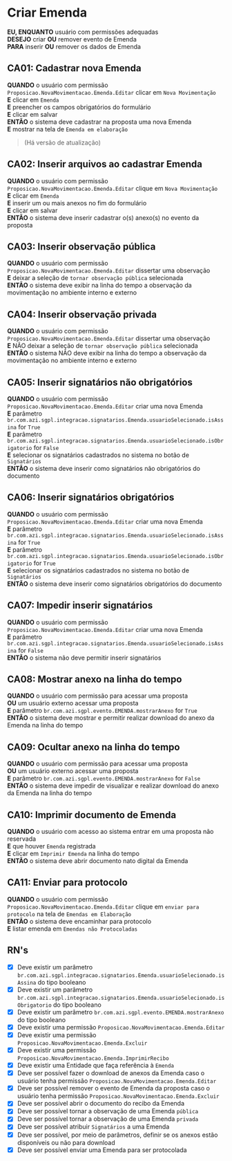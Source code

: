# Criar Emenda

**EU, ENQUANTO** usuário com permissões adequadas\
**DESEJO** criar **OU** remover evento de Emenda\
**PARA** inserir **OU** remover os dados de Emenda

## CA01: Cadastrar nova Emenda
**QUANDO** o usuário com permissão `Proposicao.NovaMovimentacao.Emenda.Editar` clicar em
`Nova Movimentação`\
**E** clicar em `Emenda`\
**E** preencher os campos obrigatórios do formulário\
**E** clicar em salvar\
**ENTÃO** o sistema deve cadastrar na proposta uma nova Emenda\
**E** mostrar na tela de `Emenda em elaboração`
> (Há versão de atualização)

## CA02: Inserir arquivos ao cadastrar Emenda
**QUANDO** o usuário com permissão `Proposicao.NovaMovimentacao.Emenda.Editar` clique em `Nova Movimentação`\
**E** clicar em `Emenda`\
**E** inserir um ou mais anexos no fim do formulário\
**E** clicar em salvar\
**ENTÃO** o sistema deve inserir cadastrar o(s) anexo(s) no evento da proposta

## CA03: Inserir observação pública
**QUANDO** o usuário com permissão `Proposicao.NovaMovimentacao.Emenda.Editar` dissertar uma observação\
**E** deixar a seleção de `tornar observação pública` selecionada\
**ENTÃO** o sistema deve exibir na linha do tempo a observação da movimentação no ambiente interno e externo

## CA04: Inserir observação privada
**QUANDO** o usuário com permissão `Proposicao.NovaMovimentacao.Emenda.Editar` dissertar uma observação\
**E** NÃO deixar a seleção de `tornar observação pública` selecionada\
**ENTÃO** o sistema NÃO deve exibir na linha do tempo a observação da movimentação no ambiente interno e externo

## CA05: Inserir signatários não obrigatórios
**QUANDO** o usuário com permissão `Proposicao.NovaMovimentacao.Emenda.Editar` criar uma nova Emenda\
**E** parâmetro `br.com.azi.sgpl.integracao.signatarios.Emenda.usuarioSelecionado.isAssina` for `True`\
**E** parâmetro `br.com.azi.sgpl.integracao.signatarios.Emenda.usuarioSelecionado.isObrigatorio` for `False`\
**E** selecionar os signatários cadastrados no sistema no botão de `Signatários`\
**ENTÃO** o sistema deve inserir como signatários não obrigatórios do documento

## CA06: Inserir signatários obrigatórios
**QUANDO** o usuário com permissão `Proposicao.NovaMovimentacao.Emenda.Editar` criar uma nova Emenda\
**E** parâmetro `br.com.azi.sgpl.integracao.signatarios.Emenda.usuarioSelecionado.isAssina` for `True`\
**E** parâmetro `br.com.azi.sgpl.integracao.signatarios.Emenda.usuarioSelecionado.isObrigatorio` for `True`\
**E** selecionar os signatários cadastrados no sistema no botão de `Signatários`\
**ENTÃO** o sistema deve inserir como signatários obrigatórios do documento

## CA07: Impedir inserir signatários
**QUANDO** o usuário com permissão `Proposicao.NovaMovimentacao.Emenda.Editar` criar uma nova Emenda\
**E** parâmetro `br.com.azi.sgpl.integracao.signatarios.Emenda.usuarioSelecionado.isAssina` for `False`\
**ENTÃO** o sistema não deve permitir inserir signatários

## CA08: Mostrar anexo na linha do tempo
**QUANDO** o usuário com permissão para acessar uma proposta\
**OU** um usuário externo acessar uma proposta\
**E** parâmetro `br.com.azi.sgpl.evento.EMENDA.mostrarAnexo` for `True`\
**ENTÃO** o sistema deve mostrar e permitir realizar download do anexo da Emenda na linha do tempo

## CA09: Ocultar anexo na linha do tempo
**QUANDO** o usuário com permissão para acessar uma proposta\
**OU** um usuário externo acessar uma proposta\
**E** parâmetro `br.com.azi.sgpl.evento.EMENDA.mostrarAnexo` for `False`\
**ENTÃO** o sistema deve impedir de visualizar e realizar download do anexo da Emenda na linha do tempo

## CA10: Imprimir documento de Emenda
**QUANDO** o usuário com acesso ao sistema entrar em uma proposta não reservada\
**E** que houver `Emenda` registrada\
**E** clicar em `Imprimir Emenda` na linha do tempo\
**ENTÃO** o sistema deve abrir documento nato digital da Emenda

## CA11: Enviar para protocolo
**QUANDO** o usuário com permissão `Proposicao.NovaMovimentacao.Emenda.Editar` clique em `enviar para protocolo` na tela de `Emendas em Elaboração`\
**ENTÃO** o sistema deve encaminhar para protocolo\
**E** listar emenda em `Emendas não Protocoladas`

## RN's

- [x] Deve existir um parâmetro `br.com.azi.sgpl.integracao.signatarios.Emenda.usuarioSelecionado.isAssina` do tipo booleano
- [x] Deve existir um parâmetro `br.com.azi.sgpl.integracao.signatarios.Emenda.usuarioSelecionado.isObrigatorio` do tipo booleano
- [x] Deve existir um parâmetro `br.com.azi.sgpl.evento.EMENDA.mostrarAnexo` do tipo booleano
- [x] Deve existir uma permissão `Proposicao.NovaMovimentacao.Emenda.Editar`
- [x] Deve existir uma permissão `Proposicao.NovaMovimentacao.Emenda.Excluir`
- [x] Deve existir uma permissão `Proposicao.NovaMovimentacao.Emenda.ImprimirRecibo`
- [x] Deve existir uma Entidade que faça referência à `Emenda`
- [x] Deve ser possível fazer o download de anexos da Emenda caso o usuário tenha permissão `Proposicao.NovaMovimentacao.Emenda.Editar`
- [x] Deve ser possível remover o evento de Emenda da proposta caso o usuário tenha permissão `Proposicao.NovaMovimentacao.Emenda.Excluir`
- [x] Deve ser possível abrir o documento do recibo da Emenda
- [x] Deve ser possível tornar a observação de uma Emenda `pública`
- [x] Deve ser possível tornar a observação de uma Emenda `privada`
- [x] Deve ser possível atribuir `Signatários` a uma Emenda
- [x] Deve ser possível, por meio de parâmetros, definir se os anexos estão disponíveis ou não para download
- [x] Deve ser possível enviar uma Emenda para ser protocolada
